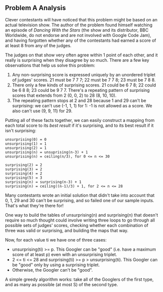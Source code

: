 Problem A Analysis
------------------

Clever contestants will have noticed that this problem might be based on an actual television show. The author of the problem found himself watching an episode of  _Dancing With the Stars_  (the show and its distributor, BBC Worldwide, do not endorse and are not involved with Google Code Jam), and having forgotten whether any of the contestants had earned a score of at least 8 from any of the judges.

The judges on that show very often agree within 1 point of each other, and it really is surprising when they disagree by so much. There are a few key observations that help us solve this problem:

1.  Any non-surprising score is expressed uniquely by an unordered triplet of judges' scores. 21 must be 7 7 7; 22 must be 7 7 8; 23 must be 7 8 8.
2.  There only a few kinds of surprising scores. 21 could be 6 7 8; 22 could be 6 8 8; 23 could be 9 7 7. There's a repeating pattern of surprising scores that extends from 2 (0, 0, 2) to 28 (8, 10, 10).
3.  The repeating pattern stops at 2 and 28 because 1 and 29 can't be surprising: we can't use (-1, 1, 1) for 1: -1 is not allowed as a score. We also can't use (9, 9, 11) for 29.

Putting all of these facts together, we can easily construct a mapping from each total score to its  _best result_  if it's surprising, and to its best result if it isn't surprising:

    unsurprising(0) = 0
    unsurprising(1) = 1
    unsurprising(2) = 1
    unsurprising(n) = unsuprising(n-3) + 1
    unsurprising(n) = ceiling(n/3), for 0 <= n <= 30

    surprising(2) = 2
    surprising(3) = 2
    surprising(4) = 2
    surprising(5) = 3
    surprising(n) = surprising(n-3) + 1
    surprising(n) = ceiling((n-1)/3) + 1, for 2 <= n <= 28

Many contestants wrote an initial solution that didn't take into account that 0, 1, 29 and 30 can't be surprising, and so failed one of our sample inputs. That's what they're there for!

One way to build the tables of unsurprising(n) and surprising(n) that doesn't require so much thought could involve writing three loops to go through all possible sets of judges' scores, checking whether each combination of three was valid or surprising, and building the maps that way.

Now, for each value ti  we have one of three cases:

-   unsurprising(ti) >= p. This Googler can be "good" (i.e. have a maximum score of at least p) even with an unsurprising triplet.
-   2 <= ti  <= 28 and surprising(ti) >= p > unsurprising(ti). This Googler can be "good" only by using a surprising triplet.
-   Otherwise, the Googler can't be "good".

A simple greedy algorithm works: take all of the Googlers of the first type, and as many as possible (at most S) of the second type.

